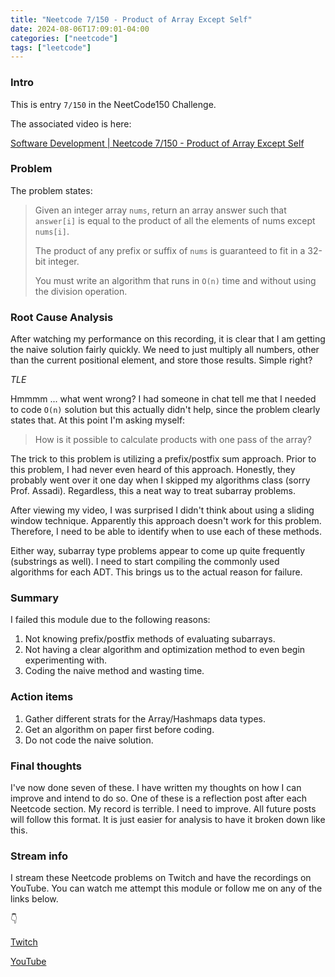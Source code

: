 ```yaml
---
title: "Neetcode 7/150 - Product of Array Except Self"
date: 2024-08-06T17:09:01-04:00
categories: ["neetcode"]
tags: ["leetcode"]
---
```


### Intro

This is entry `7/150` in the NeetCode150 Challenge.

The associated video is here:

[Software Development | Neetcode 7/150 - Product of Array Except Self](https://youtu.be/7iZ7JwjMGT8)

### Problem

The problem states:

> Given an integer array `nums`, return an array answer such that `answer[i]` is equal to the product of all the elements of nums except `nums[i]`.
>
> The product of any prefix or suffix of `nums` is guaranteed to fit in a 32-bit integer.
>
> You must write an algorithm that runs in `O(n)` time and without using the division operation.

### Root Cause Analysis

After watching my performance on this recording, it is clear that I am getting the naive solution fairly quickly. We need to just multiply all numbers, other than the current positional element, and store those results. Simple right?

*TLE*

Hmmmm ... what went wrong? I had someone in chat tell me that I needed to code `O(n)` solution but this actually didn't help, since the problem clearly states that. At this point I'm asking myself:

> How is it possible to calculate products with one pass of the array?

The trick to this problem is utilizing a prefix/postfix sum approach. Prior to this problem, I had never even heard of this approach. Honestly, they probably went over it one day when I skipped my algorithms class (sorry Prof. Assadi). Regardless, this a neat way to treat subarray problems.

After viewing my video, I was surprised I didn't think about using a sliding window technique. Apparently this approach doesn't work for this problem. Therefore, I need to be able to identify when to use each of these methods.

Either way, subarray type problems appear to come up quite frequently (substrings as well). I need to start compiling the commonly used algorithms for each ADT. This brings us to the actual reason for failure.

### Summary

I failed this module due to the following reasons:

1. Not knowing prefix/postfix methods of evaluating subarrays.
2. Not having a clear algorithm and optimization method to even begin experimenting with.
3. Coding the naive method and wasting time.


### Action items

1. Gather different strats for the Array/Hashmaps data types.
2. Get an algorithm on paper first before coding.
3. Do not code the naive solution.

### Final thoughts

I've now done seven of these. I have written my thoughts on how I can improve and intend to do so. One of these is a reflection post after each Neetcode section. My record is terrible. I need to improve. All future posts will follow this format. It is just easier for analysis to have it broken down like this.

### Stream info

I stream these Neetcode problems on Twitch and have the recordings on YouTube. You can watch me attempt this module or follow me on any of the links below.

👇

[Twitch](https://twitch.tv/Mexpat911)

[YouTube](https://www.youtube.com/@mexpat911)
